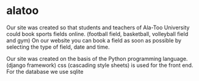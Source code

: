 # alatoo

Our site was created so that students and teachers of Ala-Too University could book sports fields online.
(football field, basketball, volleyball field and gym)
On our website you can book a field as soon as possible by selecting the type of field, date and time.

Our site was created on the basis of the Python programming language. (django framework)
css (cascading style sheets) is used for the front end. 
For the database we use sqlite
